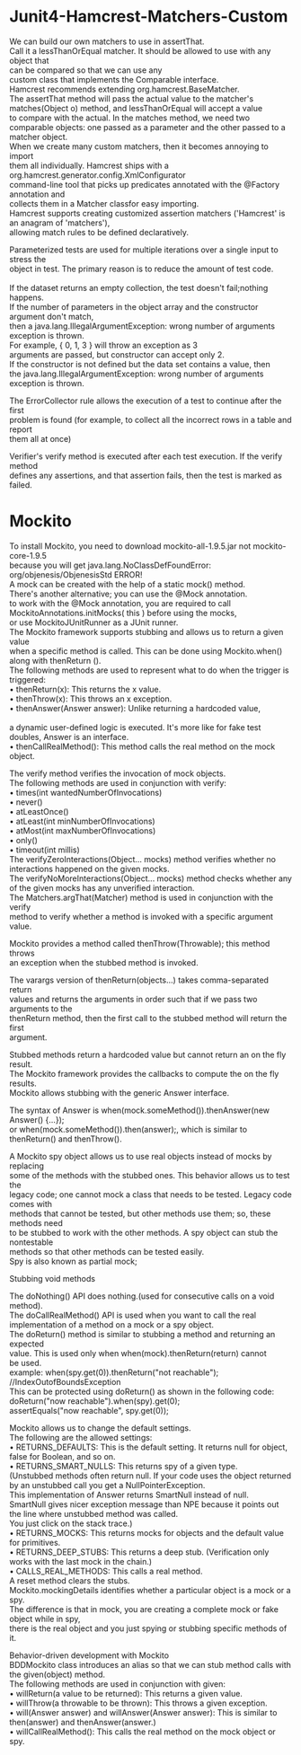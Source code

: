 # Junit4-Hamcrest-Matchers-Custom
 We can build our own matchers to use in assertThat. <br/>
 Call it a lessThanOrEqual matcher. It should be allowed to use with any object that <br/>
can be compared so that we can use any <br/>
custom class that implements the Comparable interface. <br/>
Hamcrest recommends extending org.hamcrest.BaseMatcher. <br/> 
The assertThat method will pass the actual value to the matcher's  <br/>
matches(Object o) method, and lessThanOrEqual will accept a value  <br/>
to compare with the actual. In the matches method, we need two  <br/>
comparable objects: one passed as a parameter and the other passed to a <br/>
matcher object.<br/> 
When we create many custom matchers, then it becomes annoying to import <br/>
them all individually. Hamcrest ships with a org.hamcrest.generator.config.XmlConfigurator <br/>
command-line tool that picks up predicates annotated with the @Factory annotation and  <br/>
collects them in a Matcher classfor easy importing. <br/>
Hamcrest supports creating customized assertion matchers ('Hamcrest' is an anagram of 'matchers'),  <br/>
allowing match rules to be defined declaratively. <br/> 

Parameterized tests are used for multiple iterations over a single input to stress the <br/> 
object in test. The primary reason is to reduce the amount of test code. <br/>  
If the dataset returns an empty collection, the test doesn't fail;nothing happens. <br/> 
If the number of parameters in the object array and the constructor argument don't match,  <br/> 
then a java.lang.IllegalArgumentException: wrong number of arguments  <br/> 
exception is thrown.  <br/> 
For example, { 0, 1, 3 } will throw an exception as 3  <br/> 
arguments are passed, but constructor can accept only 2. <br/> 
If the constructor is not defined but the data set contains a value, then  <br/> 
the java.lang.IllegalArgumentException: wrong number of arguments exception is thrown. <br/> 

The ErrorCollector rule allows the execution of a test to continue after the first   <br/> 
problem is found (for example, to collect all the incorrect rows in a table and report   <br/> 
them all at once)   <br/> 

Verifier's verify method is executed after each test execution. If the verify method   <br/> 
defines any assertions, and that assertion fails, then the test is marked as failed.  <br/> 

# Mockito
To install Mockito, you need to download mockito-all-1.9.5.jar not mockito-core-1.9.5 <br/>
because you will get java.lang.NoClassDefFoundError: org/objenesis/ObjenesisStd ERROR! <br/>
A mock can be created with the help of a static mock() method. <br/>
There's another alternative; you can use the @Mock annotation.<br/>
to work with the @Mock annotation, you are required to call MockitoAnnotations.initMocks( this ) before using the mocks,  <br/>
or use MockitoJUnitRunner as a JUnit runner.<br/>
The Mockito framework supports stubbing and allows us to return a given value <br/>
when a specific method is called. This can be done using Mockito.when() along with thenReturn ().<br/>
The following methods are used to represent what to do when the trigger is triggered:<br/>
• thenReturn(x): This returns the x value.<br/>
• thenThrow(x): This throws an x exception.<br/>
• thenAnswer(Answer answer): Unlike returning a hardcoded value, <br/><br/>
a dynamic user-defined logic is executed. It's more like for fake test doubles, Answer is an interface.<br/>
• thenCallRealMethod(): This method calls the real method on the mock object.<br/>

The verify method verifies the invocation of mock objects.<br/>
The following methods are used in conjunction with verify:<br/>
• times(int wantedNumberOfInvocations)<br/>
• never()<br/>
• atLeastOnce()<br/>
• atLeast(int minNumberOfInvocations)<br/>
• atMost(int maxNumberOfInvocations)<br/>
• only()<br/>
• timeout(int millis)<br/>
The verifyZeroInteractions(Object... mocks) method verifies whether no <br/>
interactions happened on the given mocks.<br/>
The verifyNoMoreInteractions(Object... mocks) method checks whether any <br/>
of the given mocks has any unverified interaction.<br/>
The Matchers.argThat(Matcher) method is used in conjunction with the verify <br/>
method to verify whether a method is invoked with a specific argument value.<br/>

Mockito provides a method called thenThrow(Throwable); this method throws  <br/>
an exception when the stubbed method is invoked.<br/>

The varargs version of thenReturn(objects...) takes comma-separated return <br/>
values and returns the arguments in order such that if we pass two arguments to the <br/>
thenReturn method, then the first call to the stubbed method will return the first <br/>
argument.<br/>

Stubbed methods return a hardcoded value but cannot return an on the fly result. <br/>
The Mockito framework provides the callbacks to compute the on the fly results.<br/>
Mockito allows stubbing with the generic Answer interface.<br/>

The syntax of Answer is when(mock.someMethod()).thenAnswer(new Answer() {…}); <br/>
or when(mock.someMethod()).then(answer);, which is similar to  thenReturn() and thenThrow().<br/>

A Mockito spy object allows us to use real objects instead of mocks by replacing <br/>
some of the methods with the stubbed ones. This behavior allows us to test the <br/>
legacy code; one cannot mock a class that needs to be tested. Legacy code comes with <br/>
methods that cannot be tested, but other methods use them; so, these methods need <br/>
to be stubbed to work with the other methods. A spy object can stub the nontestable <br/>
methods so that other methods can be tested easily.<br/>
Spy is also known as partial mock; <br/>

Stubbing void methods<br/>

The doNothing() API does nothing.(used for consecutive calls on a void method).<br/>
The doCallRealMethod() API is used when you want to call the real <br/>
implementation of a method on a mock or a spy object.<br/>
The doReturn() method is similar to stubbing a method and returning an expected <br/>
value. This is used only when when(mock).thenReturn(return) cannot <br/>
be used.<br/>
example: when(spy.get(0)).thenReturn("not reachable"); //IndexOutofBoundsException<br/>
This can be protected using doReturn() as shown in the following code:<br/>
doReturn("now reachable").when(spy).get(0);<br/>
assertEquals("now reachable", spy.get(0));<br/>

Mockito allows us to change the default settings. <br/>
The following are the allowed settings: <br/>
• RETURNS_DEFAULTS: This is the default setting. It returns null for object, false for Boolean, and so on. <br/>
• RETURNS_SMART_NULLS: This returns spy of a given type. <br/>
(Unstubbed methods often return null. If your code uses the object returned by an unstubbed call you get a NullPointerException. <br/>
This implementation of Answer returns SmartNull instead of null. <br/>
SmartNull gives nicer exception message than NPE because it points out the line where unstubbed method was called. <br/>
You just click on the stack trace.) <br/>
• RETURNS_MOCKS: This returns mocks for objects and the default value for primitives. <br/>
• RETURNS_DEEP_STUBS: This returns a deep stub. (Verification only works with the last mock in the chain.)<br/>
• CALLS_REAL_METHODS: This calls a real method.<br/>
A reset method clears the stubs. <br/>
Mockito.mockingDetails identifies whether a particular object is a mock or a spy. <br/>
The difference is that in mock, you are creating a complete mock or fake object while in spy, <br/>
there is the real object and you just spying or stubbing specific methods of it. <br/>

Behavior-driven development with Mockito <br/>
BDDMockito class introduces an alias so that we can stub method calls with the given(object) method. <br/>
The following methods are used in conjunction with given: <br/>
• willReturn(a value to be returned): This returns a given value. <br/>
• willThrow(a throwable to be thrown): This throws a given exception. <br/>
• will(Answer answer) and willAnswer(Answer answer): This is similar to then(answer) and thenAnswer(answer.) <br/>
• willCallRealMethod(): This calls the real method on the mock object or spy. <br/>

